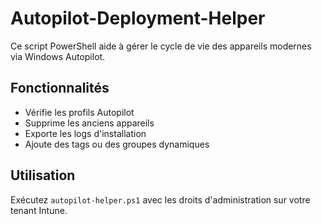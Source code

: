 # Autopilot-Deployment-Helper

Ce script PowerShell aide à gérer le cycle de vie des appareils modernes via Windows Autopilot.

## Fonctionnalités

- Vérifie les profils Autopilot
- Supprime les anciens appareils
- Exporte les logs d'installation
- Ajoute des tags ou des groupes dynamiques

## Utilisation

Exécutez `autopilot-helper.ps1` avec les droits d'administration sur votre tenant Intune.

